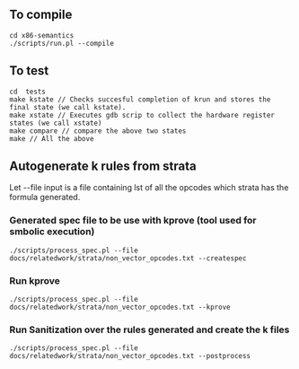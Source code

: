 ## To compile

```
cd x86-semantics
./scripts/run.pl --compile
```


## To test
```
cd  tests
make kstate // Checks succesful completion of krun and stores the final state (we call kstate).
make xstate // Executes gdb scrip to collect the hardware register states (we call xstate)
make compare // compare the above two states
make // All the above
```

## Autogenerate k rules from strata
Let --file input is a file containing lst of all the opcodes which strata has the formula generated.

### Generated spec file to be use with kprove (tool used for smbolic execution)
```
./scripts/process_spec.pl --file docs/relatedwork/strata/non_vector_opcodes.txt --createspec
```
### Run kprove
```
./scripts/process_spec.pl --file docs/relatedwork/strata/non_vector_opcodes.txt --kprove
```
### Run Sanitization over the rules generated and create the k files
```
./scripts/process_spec.pl --file docs/relatedwork/strata/non_vector_opcodes.txt --postprocess
